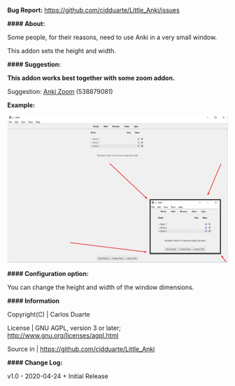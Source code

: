 <b>Bug Report:</b> https://github.com/cjdduarte/Little_Anki/issues

<b>#### About:</b>

Some people, for their reasons, need to use Anki in a very small window.

This addon sets the height and width.

<b>#### Suggestion:</b>

<b>This addon works best together with some zoom addon.</b>

Suggestion: <a href="https://ankiweb.net/shared/info/538879081">Anki Zoom</a> (538879081)

<b>Example:</b>

<img src="https://github.com/cjdduarte/Little_Anki/blob/master/Little_Anki.jpg" alt="Little_Anki">


<b>#### Configuration option:</b>

You can change the height and width of the window dimensions.

<b>#### Information</b>

Copyright(C)	| Carlos Duarte

License 		| GNU AGPL, version 3 or later; http://www.gnu.org/licenses/agpl.html

Source in 	| https://github.com/cjdduarte/Little_Anki

<b> #### Change Log:</b>

v1.0 - 2020-04-24	+ Initial Release